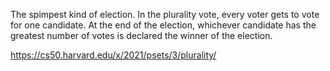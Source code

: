 The spimpest kind of election. In the plurality vote, every voter gets to vote for one candidate. At the end of the election, whichever candidate has the greatest number of votes is declared the winner of the election.



https://cs50.harvard.edu/x/2021/psets/3/plurality/
